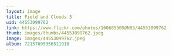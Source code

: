 ```yaml
---
layout: image
title: Field and Clouds 3
uid: 44553099762
link: https://www.flickr.com/photos/160685305@N03/44553099762
thumb: images/thumbs/44553099762.jpeg
image: images/44553099762.jpeg
album: 72157695356511910
---
```


